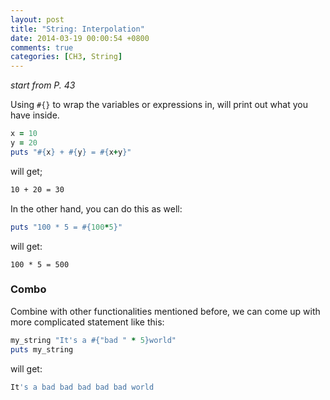 ```yaml
---
layout: post
title: "String: Interpolation"
date: 2014-03-19 00:00:54 +0800
comments: true
categories: [CH3, String] 
---
```


*start from P. 43*

<!-- more -->

Using `#{}` to wrap the variables or expressions in, will print out what you have inside.

```ruby
x = 10
y = 20
puts "#{x} + #{y} = #{x+y}"
```
will get;
```sh
10 + 20 = 30
```

In the other hand, you can do this as well:
```ruby
puts "100 * 5 = #{100*5}"
```
will get:
```
100 * 5 = 500
```

### Combo

Combine with other functionalities mentioned before, we can come up with more complicated statement like this:

```ruby
my_string "It's a #{"bad " * 5}world"
puts my_string
```

will get: 

```sh
It's a bad bad bad bad bad world
```
